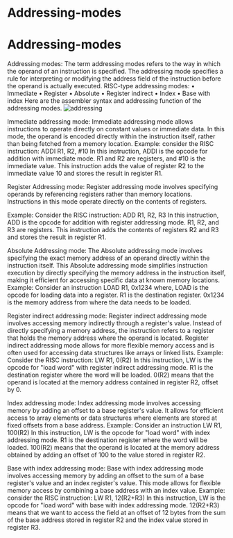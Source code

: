 # Addressing-modes
# Addressing-modes
Addressing modes:
The term addressing modes refers to the way in which the operand of an instruction is specified. The addressing mode specifies a rule for interpreting or modifying the address field of the instruction before the operand is actually executed.
RISC-type addressing modes:
• Immediate
• Register
• Absolute
• Register indirect
• Index
• Base with index
Here are the assembler syntax and addressing function of the addressing modes.
![addressing](https://github.com/MNivetha1/Addressing-modes/assets/168455467/f97072e8-2f62-4644-b440-d9a4f33fb0f9)

Immediate addressing mode:
        Immediate addressing mode allows instructions to operate directly on constant values or immediate data.
In this mode, the operand is encoded directly within the instruction itself, rather than being fetched from a memory location.
Example:
consider the RISC instruction:
ADDI R1, R2, #10
In this instruction, ADDI is the opcode for addition with immediate mode. R1 and R2 are registers, and #10 is the immediate value.
This instruction adds the value of register R2 to the immediate value 10 and stores the result in register R1.

Register Addressing mode:
          Register addressing mode involves specifying operands by referencing registers rather than memory locations.
Instructions in this mode operate directly on the contents of registers.

Example:
Consider the RISC instruction:
ADD R1, R2, R3
In this instruction, ADD is the opcode for addition with register addressing mode. R1, R2, and R3 are registers.
This instruction adds the contents of registers R2 and R3 and stores the result in register R1.

Absolute Addressing mode:
         The Absolute addressing mode involves specifying the exact memory address of an operand directly within the instruction itself.
This Absolute addressing mode simplifies instruction execution by directly specifying the memory address in the instruction itself, making it efficient for accessing specific data at known memory locations.
Example:
Consider an instruction
LOAD R1, 0x1234
where,
LOAD is the opcode for loading data into a register.
R1 is the destination register.
0x1234 is the memory address from where the data needs to be loaded.

Register indirect addressing mode:
         Register indirect addressing mode involves accessing memory indirectly through a register's value. Instead of directly specifying a memory address, the instruction refers to a register that holds the memory address where the operand is located.
Register indirect addressing mode allows for more flexible memory access and is often used for accessing data structures like arrays or linked lists.
Example:
Consider the RISC instruction:
LW R1, 0(R2)
In this instruction, LW is the opcode for "load word" with register indirect addressing mode.
R1 is the destination register where the word will be loaded.
0(R2) means that the operand is located at the memory address contained in register R2, offset by 0.

Index addressing mode:
        Index addressing mode involves accessing memory by adding an offset to a base register's value. It allows for efficient access to array elements or data structures where elements are stored at fixed offsets from a base address.
Example:
Consider an instruction
LW R1, 100(R2)
In this instruction, LW is the opcode for "load word" with index addressing mode.
R1 is the destination register where the word will be loaded.
100(R2) means that the operand is located at the memory address obtained by adding an offset of 100 to the value stored in register R2.

Base with index addressing mode:
          Base with index addressing mode involves accessing memory by adding an offset to the sum of a base register's value and an index register's value. This mode allows for flexible memory access by combining a base address with an index value.
Example:
consider the RISC instruction:
LW R1, 12(R2+R3)
In this instruction, LW is the opcode for "load word" with base with index addressing mode.
12(R2+R3) means that we want to access the field at an offset of 12 bytes from the sum of the base address stored in register R2 and the index value stored in register R3.
